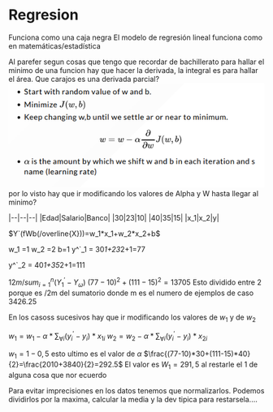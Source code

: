 # Regresion
Funciona como una caja negra
El modelo de regresión lineal funciona como en matemáticas/estadística

Al parefer segun cosas que tengo que recordar de bachillerato para hallar el minimo de una funcion hay que hacer la derivada, la integral es para hallar el área.
Que carajos es una derivada parcial?
![Alt text](image.png)
por lo visto hay que ir modificando los valores de Alpha y W hasta llegar al minimo?

|--|--|--|
|Edad|Salario|Banco|
|30|23|10|
|40|35|15|
|x_1|x_2|y|

$Y`(fWb(/overline{X}))=w_1*x_1+w_2*x_2+b$

w_1 =1
w_2 =2
b=1
y^`_1 = 30*1+23*2+1=77

y^`_2 = 40*1+35*2+1=111

${1}{2m} /sum^{n}_{i=1}(Y^{'}_1-Y_{\omega})$
$(77-10)^2 + (111-15)^2 = 13705$
Esto dividido entre 2 porque es /2m del sumatorio donde m es el numero de ejemplos de caso
3426.25

En los casoss sucesivos hay que ir modificando los valores de $w_1$ y de $w_2$

$w_1=w_1-\alpha*\sum_{\forall i}(y^{'}_{i}-y_{i})*x_{1i}$
$w_2=w_2-\alpha*\sum_{\forall i}(y^{'}_{i}-y_{i})*x_{2i}$

$w_1=1-0,5$ esto ultimo es el valor de $\alpha$
$\frac{(77-10)*30+(111-15)*40}{2}=\frac{2010+3840}{2}=292.5$
El valor es $W_1=291,5$ al restarle el 1 de alguna cosa que nor ecuerdo

Para evitar imprecisiones en los datos tenemos que normalizarlos.
Podemos dividirlos por la maxima, calcular la media y la dev tipica para restarsela....
